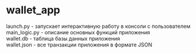 # wallet_app
 <div> launch.py - запускает интерактивную работу в консоли с пользователем
 <div> main_logic.py - описание основных функций приложения
 <div> wallet.db - таблица базы данных приложения
 <div> wallet.json - все транзакции приложения в формате JSON

